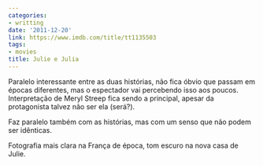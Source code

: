 ```yaml
---
categories:
- writting
date: '2011-12-20'
link: https://www.imdb.com/title/tt1135503
tags:
- movies
title: Julie e Julia
---
```


Paralelo interessante entre as duas histórias, não fica óbvio que passam em épocas diferentes, mas o espectador vai percebendo isso aos poucos. Interpretação de Meryl Streep fica sendo a principal, apesar da protagonista talvez não ser ela (será?).

Faz paralelo também com as histórias, mas com um senso que não podem ser idênticas.

Fotografia mais clara na França de época, tom escuro na nova casa de Julie.
